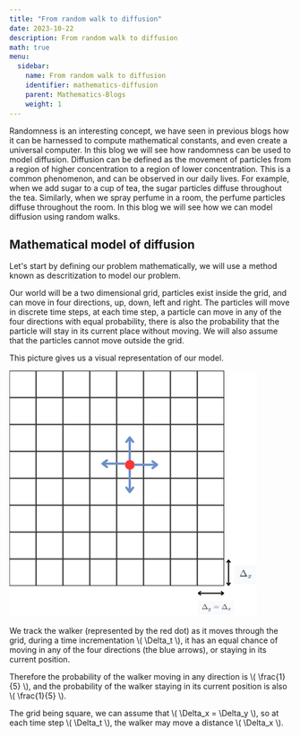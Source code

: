```yaml
---
title: "From random walk to diffusion"
date: 2023-10-22
description: From random walk to diffusion
math: true
menu:
  sidebar:
    name: From random walk to diffusion
    identifier: mathematics-diffusion
    parent: Mathematics-Blogs
    weight: 1
---
```


Randomness is an interesting concept, we have seen in previous blogs how it can be harnessed to compute mathematical constants, and even create a universal computer. In this blog we will see how randomness can be used to model diffusion.
Diffusion can be defined as the movement of particles from a region of higher concentration to a region of lower concentration.
This is a common phenomenon, and can be observed in our daily lives. For example, when we add sugar to a cup of tea, the sugar particles diffuse throughout the tea.
Similarly, when we spray perfume in a room, the perfume particles diffuse throughout the room. In this blog we will see how we can model diffusion using random walks.

## Mathematical model of diffusion

Let's start by defining our problem mathematically, we will use a method known as descritization to model our problem.

Our world will be a two dimensional grid, particles exist inside the grid, and can move in four directions, up, down, left and right.
The particles will move in discrete time steps, at each time step, a particle can move in any of the four directions with equal probability, there is also the probability that the particle will stay in its current place without moving.
We will also assume that the particles cannot move outside the grid.

This picture gives us a visual representation of our model.

![Grid](./images/grid.png)
<p>
We track the walker (represented by the red dot) as it moves through the grid, during a time incrementation \( \Delta_t \), it has an equal chance of moving in any of the four directions (the blue arrows), or staying in its current position.
</p>
<p>
Therefore the probability of the walker moving in any direction is \( \frac{1}{5} \), and the probability of the walker staying in its current position is also \( \frac{1}{5} \).
</p>
<p>
The grid being square, we can assume that \( \Delta_x = \Delta_y \), so at each time step \( \Delta_t \), the walker may move a distance \( \Delta_x \).
</p>